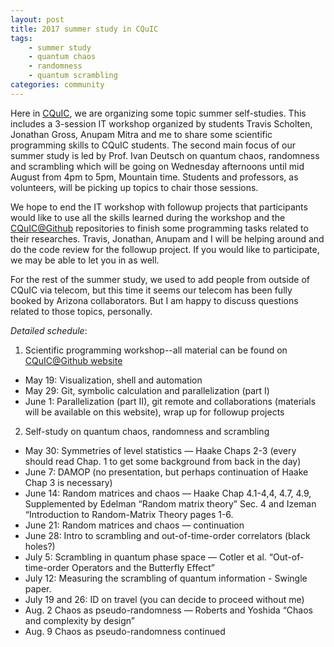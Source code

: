 ```yaml
---
layout: post
title: 2017 summer study in CQuIC
tags:
    - summer study
    - quantum chaos
    - randomness
    - quantum scrambling
categories: community
---
```

Here in [CQuIC](https://cquic.unm.edu), we are organizing some topic summer self-studies.
This includes a 3-session IT workshop organized by students Travis Scholten, Jonathan Gross, Anupam Mitra and me to share some scientific programming skills to CQuIC students.
The second main focus of our summer study is led by Prof. Ivan Deutsch on quantum chaos, randomness and scrambling which will be going on Wednesday afternoons until mid August from 4pm to 5pm, Mountain time.
Students and professors, as volunteers, will be picking up topics to chair those sessions.

We hope to end the IT workshop with followup projects that participants would like to use all the skills learned during the workshop and the [CQuIC@Github](https://cquic.github.io) repositories to finish some programming tasks related to their researches.
Travis, Jonathan, Anupam and I will be helping around and do the code review for the followup project.
If you would like to participate, we may be able to let you in as well.

For the rest of the summer study, we used to add people from outside of CQuIC via telecom, but this time it seems our telecom has been fully booked by Arizona collaborators. But I am happy to discuss questions related to those topics, personally.

*Detailed schedule*:

1. Scientific programming workshop--all material can be found on [CQuIC@Github website](https://cquic.github.io/summer17-computing-workshop/)
- May 19: Visualization, shell and automation
- May 29: Git, symbolic calculation and parallelization (part I)
- June 1: Parallelization (part II), git remote and collaborations (materials will be available on this website), wrap up for followup projects

2. Self-study on quantum chaos, randomness and scrambling
- May 30: Symmetries of level statistics — Haake Chaps 2-3 (every should read Chap. 1 to get some background from back in the day)
- June 7: DAMOP (no presentation, but perhaps continuation of Haake Chap 3 is necessary)
- June 14: Random matrices and chaos —   Haake Chap 4.1-4,4, 4.7, 4.9, Supplemented by Edelman “Random matrix theory” Sec. 4 and Izeman “Introduction to Random-Matrix Theory pages 1-6.
- June 21: Random matrices and chaos — continuation
- June 28: Intro to scrambling and out-of-time-order correlators (black holes?)
- July 5: Scrambling in quantum phase space — Cotler et al. “Out-of-time-order Operators and the Butterfly Effect”
- July 12: Measuring the scrambling of quantum information -  Swingle paper.
- July 19 and 26:  ID on travel (you can decide to proceed without me)
- Aug. 2  Chaos as pseudo-randomness — Roberts and Yoshida “Chaos and complexity by design”
- Aug. 9  Chaos as pseudo-randomness continued
